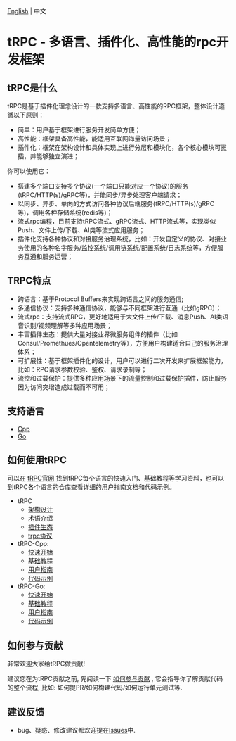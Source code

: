 [English](README.md) | 中文

# tRPC -  多语言、插件化、高性能的rpc开发框架

## tRPC是什么

tRPC是基于插件化理念设计的一款支持多语言、高性能的RPC框架，整体设计遵循以下原则：
- 简单：用户基于框架进行服务开发简单方便；
- 高性能：框架具备高性能，能适用互联网海量访问场景；
- 插件化：框架在架构设计和具体实现上进行分层和模块化，各个核心模块可拔插，并能够独立演进；

你可以使用它：
- 搭建多个端口支持多个协议(一个端口只能对应一个协议)的服务(tRPC/HTTP(s)/gRPC等)，并能同步/异步处理客户端请求；
- 以同步、异步、单向的方式访问各种协议后端服务(tRPC/HTTP(s)/gRPC等)，调用各种存储系统(redis等)；
- 流式rpc编程，目前支持tRPC流式、gRPC流式、HTTP流式等，实现类似Push、文件上传/下载、AI类等流式应用服务；
- 插件化支持各种协议和对接服务治理系统，比如：开发自定义的协议、对接业务使用的各种名字服务/监控系统/调用链系统/配置系统/日志系统等，方便服务互通和服务运营；

## TRPC特点

- 跨语言：基于Protocol Buffers来实现跨语言之间的服务通信;
- 多通信协议：支持多种通信协议，能够与不同框架进行互通（比如gRPC）；
- 流式rpc：支持流式RPC，更好地适用于大文件上传/下载、消息Push、AI类语音识别/视频理解等多种应用场景；
- 丰富插件生态：提供大量对接业界微服务组件的插件（比如Consul/Promethues/Opentelemetry等），方便用户构建适合自己的服务治理体系；
- 可扩展性：基于框架插件化的设计，用户可以进行二次开发来扩展框架能力，比如：RPC请求参数校验、鉴权、请求录制等；
- 流控和过载保护：提供多种应用场景下的流量控制和过载保护插件，防止服务因为访问突增造成过载而不可用；

## 支持语言

- [Cpp](https://github.com/trpc-group/trpc-cpp)
- [Go](https://github.com/trpc-group/trpc-go)

## 如何使用tRPC

可以在 [tRPC官网](https://trpc.group/docs/) 找到tRPC每个语言的快速入门、基础教程等学习资料，也可以到tRPC各个语言的仓库查看详细的用户指南文档和代码示例。

- tRPC
    - [架构设计](https://github.com/trpc-group/trpc/blob/main/docs/zh/architecture_design.md)
    - [术语介绍](https://github.com/trpc-group/trpc/blob/main/docs/zh/terminology.md)
    - [插件生态](https://github.com/trpc-group/trpc/blob/main/docs/zh/plugin_ecosystem.md)
    - [trpc协议](https://github.com/trpc-group/trpc/blob/main/docs/zh/trpc_protocol_design.md)
- tRPC-Cpp:
    - [快速开始](https://github.com/trpc-group/trpc-cpp/blob/main/docs/zh/quick_start.md)
    - [基础教程](https://github.com/trpc-group/trpc-cpp/blob/main/docs/zh/basic_tutorial.md)
    - [用户指南](https://github.com/trpc-group/trpc-cpp/tree/main/docs)
    - [代码示例](https://github.com/trpc-group/trpc-cpp/tree/main/examples)
- tRPC-Go:
    - [快速开始](https://github.com/trpc-group/trpc-go/blob/main/docs/quick_start.zh_CN.md)
    - [基础教程](https://github.com/trpc-group/trpc-go/blob/main/docs/basics_tutorial.zh_CN.md)
    - [用户指南](https://github.com/trpc-group/trpc-go/tree/main/docs/README.md)
    - [代码示例](https://github.com/trpc-group/trpc-go/tree/main/examples)

## 如何参与贡献

非常欢迎大家给tRPC做贡献!

建议您在为tRPC贡献之前, 先阅读一下 [如何参与贡献](https://github.com/trpc-group/trpc/blob/main/CONTRIBUTORS.zh_CN.md) , 它会指导你了解贡献代码的整个流程, 比如: 如何提PR/如何构建代码/如何运行单元测试等.

## 建议反馈

* bug、疑惑、修改建议都欢迎提在[Issues](https://github.com/trpc-group/trpc/issues)中.